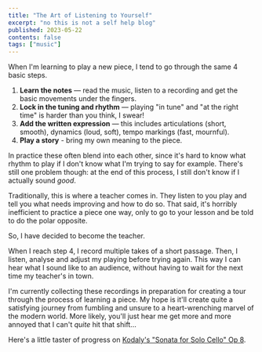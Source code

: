 ```yaml
---
title: "The Art of Listening to Yourself"
excerpt: "no this is not a self help blog"
published: 2023-05-22
contents: false
tags: ["music"]
---
```


When I'm learning to play a new piece, I tend to go through the same 4 basic steps.

1. **Learn the notes** &mdash; read the music, listen to a recording and get the basic movements under the fingers.
2. **Lock in the tuning and rhythm** &mdash; playing "in tune" and "at the right time" is harder than you think, I swear!
3. **Add the written expression** &mdash; this includes articulations (short, smooth), dynamics (loud, soft), tempo markings (fast, mournful).
4. **Play a story** - bring my own meaning to the piece.

In practice these often blend into each other, since it's hard to know what rhythm to play if I don't know what I'm trying to say for example. There's still one problem though: at the end of this process, I still don't know if I actually sound _good_.

Traditionally, this is where a teacher comes in. They listen to you play and tell you what needs improving and how to do so. That said, it's horribly inefficient to practice a piece one way, only to go to your lesson and be told to do the polar opposite.

So, I have decided to become the teacher.

When I reach step 4, I record multiple takes of a short passage. Then, I listen, analyse and adjust my playing before trying again. This way I can hear what I sound like to an audience, without having to wait for the next time my teacher's in town.

I'm currently collecting these recordings in preparation for creating a tour through the process of learning a piece. My hope is it'll create quite a satisfying journey from fumbling and unsure to a heart-wrenching marvel of the modern world. More likely, you'll just hear me get more and more annoyed that I can't _quite_ hit that shift...

Here's a little taster of progress on [Kodaly's "Sonata for Solo Cello" Op 8](https://cupoftea.social/@f11xter/110414113794421182).

